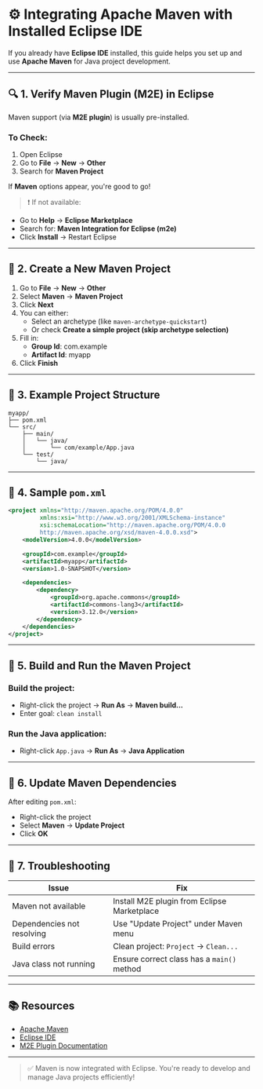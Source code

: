 
# ⚙️ Integrating Apache Maven with Installed Eclipse IDE

If you already have **Eclipse IDE** installed, this guide helps you set up and use **Apache Maven** for Java project development.

---

## 🔍 1. Verify Maven Plugin (M2E) in Eclipse

Maven support (via **M2E plugin**) is usually pre-installed.

### To Check:
1. Open Eclipse
2. Go to **File** → **New** → **Other**
3. Search for **Maven Project**

If **Maven** options appear, you're good to go!

> ❗ If not available:
- Go to **Help** → **Eclipse Marketplace**
- Search for: **Maven Integration for Eclipse (m2e)**
- Click **Install** → Restart Eclipse

---

## 📁 2. Create a New Maven Project

1. Go to **File** → **New** → **Other**
2. Select **Maven** → **Maven Project**
3. Click **Next**
4. You can either:
   - Select an archetype (like `maven-archetype-quickstart`)
   - Or check **Create a simple project (skip archetype selection)**
5. Fill in:
   - **Group Id**: com.example
   - **Artifact Id**: myapp
6. Click **Finish**

---

## 🧾 3. Example Project Structure

```
myapp/
├── pom.xml
└── src/
    ├── main/
    │   └── java/
    │       └── com/example/App.java
    └── test/
        └── java/
```

---

## 🧾 4. Sample `pom.xml`

```xml
<project xmlns="http://maven.apache.org/POM/4.0.0"
         xmlns:xsi="http://www.w3.org/2001/XMLSchema-instance"
         xsi:schemaLocation="http://maven.apache.org/POM/4.0.0
         http://maven.apache.org/xsd/maven-4.0.0.xsd">
    <modelVersion>4.0.0</modelVersion>

    <groupId>com.example</groupId>
    <artifactId>myapp</artifactId>
    <version>1.0-SNAPSHOT</version>

    <dependencies>
        <dependency>
            <groupId>org.apache.commons</groupId>
            <artifactId>commons-lang3</artifactId>
            <version>3.12.0</version>
        </dependency>
    </dependencies>
</project>
```

---

## 🚀 5. Build and Run the Maven Project

### Build the project:
- Right-click the project → **Run As** → **Maven build...**
- Enter goal: `clean install`

### Run the Java application:
- Right-click `App.java` → **Run As** → **Java Application**

---

## 🔄 6. Update Maven Dependencies

After editing `pom.xml`:

- Right-click the project
- Select **Maven** → **Update Project**
- Click **OK**

---

## 🧰 7. Troubleshooting

| Issue                          | Fix |
|-------------------------------|-----|
| Maven not available            | Install M2E plugin from Eclipse Marketplace |
| Dependencies not resolving     | Use "Update Project" under Maven menu |
| Build errors                   | Clean project: `Project` → `Clean...` |
| Java class not running         | Ensure correct class has a `main()` method |

---

## 📚 Resources

- [Apache Maven](https://maven.apache.org/)
- [Eclipse IDE](https://www.eclipse.org/)
- [M2E Plugin Documentation](https://www.eclipse.org/m2e/)

---

> ✅ Maven is now integrated with Eclipse. You're ready to develop and manage Java projects efficiently!
